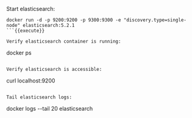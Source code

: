 Start elasticsearch:
```
docker run -d -p 9200:9200 -p 9300:9300 -e "discovery.type=single-node" elasticsearch:5.2.1
```{{execute}}

Verify elasticsearch container is running:
```
docker ps
```{{execute}}

Verify elasticsearch is accessible:
```
curl localhost:9200
```{{execute}}

Tail elasticsearch logs:
```
docker logs --tail 20 elasticsearch
```{{execute}}
